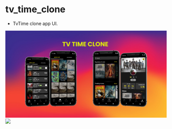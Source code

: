 # tv_time_clone

- TvTime clone app UI.
<img src="TVTIMEBANNER.PNG"/>
<img src="Apple iPhone 11 Pro Max Presentation.png"/>
